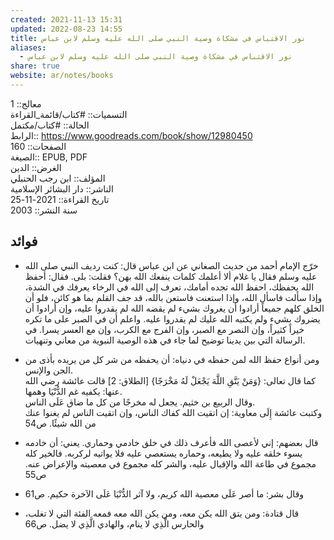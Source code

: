 ```yaml
---  
created: 2021-11-13 15:31  
updated: 2022-08-23 14:55  
title: نور الاقتباس في مشكاة وصية النبي صلى الله عليه وسلم لابن عباس  
aliases:  
  - نور الاقتباس في مشكاة وصية النبي صلى الله عليه وسلم لابن عباس  
share: true  
website: ar/notes/books  
---  
```

  
معالج:: 1  
التسميات:: #كتاب/قائمة_القراءة  
الحالة:: #كتاب/مكتمل  
الرابط:: <https://www.goodreads.com/book/show/12980450>  
الصفحات:: 160  
الصيغة:: EPUB, PDF  
الغرض:: الدين  
المؤلف:: ابن رجب الحنبلي  
الناشر:: دار البشائر الإسلامية  
تاريخ القراءة:: 2021-11-25  
سنة النشر:: 2003  
  
## فوائد  
  
- خرّج الإمام أحمد من حديث الصغاني عن ابن عباس قال: كنت رديف النبي صلى الله عليه وسلم فقال يا غلام ألا أعلمك كلمات ينفعك الله بهن؟ فقلت: بلى. فقال: أحفظ الله يحفظك، احفظ الله تجده أمامك، تعرف إلى الله في الرخاء يعرفك في الشدة، وإذا سألت فاسأل الله، وإذا استعنت فاستعن بالله، قد جف القلم بما هو كائن، فلو أن الخلق كلهم جميعاً أرادوا أن يغروك بشيء لم يقضه الله لم يقدروا عليه، وإن أرادوا أن يضروك بشيء ولم يكتبه الله عليك لم يقدروا عليه. واعلم أن في الصبر على ما تكره خيراً كثيراً، وإن النصر مع الصبر، وإن الفرج مع الكرب، وإن مع العسر يسرا. في الرسالة التي بين يدينا توضيح لما جاء في هذه الوصية النبوية من معاني وتنهيات.  
  
- ومن أنواع حفظ الله لمن حفظه في دنياه: أن يحفظه من شر كل من يريده بأذى من الجن والإنس.  
  كما قال تعالى: {وَمَنْ يَتَّقِ اللَّهَ يَجْعَلْ لَهُ مَخْرَجًا} [الطلاق: 2] قالت عائشة رضي الله عنها: يكفيه غم الدُّنْيَا وهمها.  
  وقال الربيع بن خثيم. يجعل له مخرجًا من كل ما ضاق عَلَى الناس.  
  وكتبت عائشة إِلَى معاوية: إن اتقيت الله كفاك الناس، وإن اتقيت الناس لم يغنوا عنك من الله شيئًا. ص54  
  
- قال بعضهم: إني لأعصى الله فأعرف ذلك في خلق خادمي وحماري. يعني: أن خادمه يسوء خلقه عليه ولا يطيعه، وحماره يستعصي عليه فلا يواتيه لركربه. فالخير كله مجموع في طاعة الله والإقبال عليه، والشر كله مجموع في معصيته والإعراض عنه. ص55  
  
- وقال بشر: ما أصر عَلَى معصية الله كريم، ولا آثر الدُّنْيَا عَلَى الآخرة حكيم. ص61  
  
- قال قتادة: ومن يتق الله يكن معه، ومن يكن الله معه فمعه الفئة التي لا تغلب، والحارس الَّذِي لا ينام، والهادي الَّذِي لا يضل. ص66  
